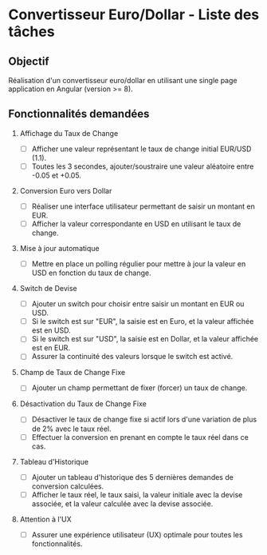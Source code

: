 # Convertisseur Euro/Dollar - Liste des tâches

## Objectif

Réalisation d'un convertisseur euro/dollar en utilisant une single page application en Angular (version >= 8).

## Fonctionnalités demandées

1. Affichage du Taux de Change

   - [ ] Afficher une valeur représentant le taux de change initial EUR/USD (1.1).
   - [ ] Toutes les 3 secondes, ajouter/soustraire une valeur aléatoire entre -0.05 et +0.05.

2. Conversion Euro vers Dollar

   - [ ] Réaliser une interface utilisateur permettant de saisir un montant en EUR.
   - [ ] Afficher la valeur correspondante en USD en utilisant le taux de change.

3. Mise à jour automatique

   - [ ] Mettre en place un polling régulier pour mettre à jour la valeur en USD en fonction du taux de change.

4. Switch de Devise

   - [ ] Ajouter un switch pour choisir entre saisir un montant en EUR ou USD.
   - [ ] Si le switch est sur "EUR", la saisie est en Euro, et la valeur affichée est en USD.
   - [ ] Si le switch est sur "USD", la saisie est en Dollar, et la valeur affichée est en EUR.
   - [ ] Assurer la continuité des valeurs lorsque le switch est activé.

5. Champ de Taux de Change Fixe

   - [ ] Ajouter un champ permettant de fixer (forcer) un taux de change.

6. Désactivation du Taux de Change Fixe

   - [ ] Désactiver le taux de change fixe si actif lors d'une variation de plus de 2% avec le taux réel.
   - [ ] Effectuer la conversion en prenant en compte le taux réel dans ce cas.

7. Tableau d'Historique

   - [ ] Ajouter un tableau d'historique des 5 dernières demandes de conversion calculées.
   - [ ] Afficher le taux réel, le taux saisi, la valeur initiale avec la devise associée, et la valeur calculée avec la devise associée.

8. Attention à l'UX
   - [ ] Assurer une expérience utilisateur (UX) optimale pour toutes les fonctionnalités.
